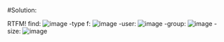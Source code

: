 #Solution:


RTFM!
find:
![image](https://github.com/zakaria0101echifaouy/OverTheWire-Wargames/assets/108145379/b60b86d8-31fb-4416-8afe-220ca5d142f4)
-type f:
![image](https://github.com/zakaria0101echifaouy/OverTheWire-Wargames/assets/108145379/d48dd6e1-8ee9-47b2-9cff-628eb52a695e)
-user:
![image](https://github.com/zakaria0101echifaouy/OverTheWire-Wargames/assets/108145379/77c7134c-5b1f-4d25-accc-9b851da6bac4)
-group:
![image](https://github.com/zakaria0101echifaouy/OverTheWire-Wargames/assets/108145379/cc0b5700-4ae0-4114-b94e-f7fdfb83263f)
-size:
![image](https://github.com/zakaria0101echifaouy/OverTheWire-Wargames/assets/108145379/d33c2ebf-d51d-40eb-af35-be3e9b461462)
